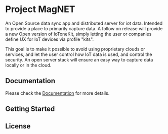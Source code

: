 # Project MagNET 

An Open Source data sync app and distributed server for iot data.  Intended to provide a place to primarily capture data.  A follow on release will provide a new Open version of IoToneKit, simply letting the user or companies define UX for IoT devices via profile "kits". 

This goal is to make it possible to avoid using proprietary clouds or services, and let the user control how IoT data is used, and control the security. An open server stack will ensure an easy way to capture data locally or in the cloud.

## Documentation 

Please check the [Documentation](https://projectmagnet.github.io) for more details.

## Getting Started

## License 